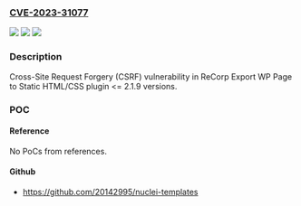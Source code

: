 ### [CVE-2023-31077](https://cve.mitre.org/cgi-bin/cvename.cgi?name=CVE-2023-31077)
![](https://img.shields.io/static/v1?label=Product&message=Export%20WP%20Page%20to%20Static%20HTML%2FCSS&color=blue)
![](https://img.shields.io/static/v1?label=Version&message=n%2Fa%3C%3D%202.1.9%20&color=brighgreen)
![](https://img.shields.io/static/v1?label=Vulnerability&message=CWE-352%20Cross-Site%20Request%20Forgery%20(CSRF)&color=brighgreen)

### Description

Cross-Site Request Forgery (CSRF) vulnerability in ReCorp Export WP Page to Static HTML/CSS plugin <= 2.1.9 versions.

### POC

#### Reference
No PoCs from references.

#### Github
- https://github.com/20142995/nuclei-templates

